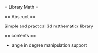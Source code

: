 = Library Math =

== Abstruct ==

Simple and practical 3d mathematics library

== contents ==

* angle in degree manipulation support
